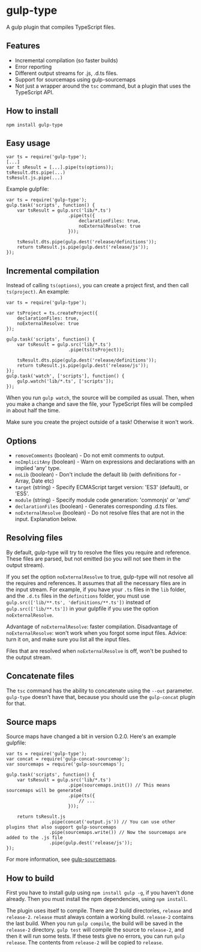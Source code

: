 gulp-type
=========
A gulp plugin that compiles TypeScript files.

Features
--------
- Incremental compilation (so faster builds)
- Error reporting
- Different output streams for .js, .d.ts files.
- Support for sourcemaps using gulp-sourcemaps
- Not just a wrapper around the ```tsc``` command, but a plugin that uses the TypeScript API.

How to install
--------------
```
npm install gulp-type
```

Easy usage
----------
```
var ts = require('gulp-type');
[...]
var t sResult = [...].pipe(ts(options));
tsResult.dts.pipe(...)
tsResult.js.pipe(...)
```
Example gulpfile:
```
var ts = require('gulp-type');
gulp.task('scripts', function() {
	var tsResult = gulp.src('lib/*.ts')
					   .pipe(ts({
						   declarationFiles: true,
						   noExternalResolve: true
					   }));
	
	tsResult.dts.pipe(gulp.dest('release/definitions'));
	return tsResult.js.pipe(gulp.dest('release/js'));
});
```

Incremental compilation
-----------------------
Instead of calling ```ts(options)```, you can create a project first, and then call ```ts(project)```. An example:
```
var ts = require('gulp-type');

var tsProject = ts.createProject({
	declarationFiles: true,
	noExternalResolve: true
});

gulp.task('scripts', function() {
	var tsResult = gulp.src('lib/*.ts')
					   .pipe(ts(tsProject));
	
	tsResult.dts.pipe(gulp.dest('release/definitions'));
	return tsResult.js.pipe(gulp.dest('release/js'));
});
gulp.task('watch', ['scripts'], function() {
    gulp.watch('lib/*.ts', ['scripts']);
});
```
When you run ```gulp watch```, the source will be compiled as usual. Then, when you make a change and save the file, your TypeScript files will be compiled in about half the time.

Make sure you create the project outside of a task! Otherwise it won't work.

Options
-------
- ```removeComments``` (boolean) - Do not emit comments to output.
- ```noImplicitAny``` (boolean) - Warn on expressions and declarations with an implied 'any' type.
- ```noLib``` (boolean) - Don't include the default lib (with definitions for - Array, Date etc)
- ```target``` (string) - Specify ECMAScript target version: 'ES3' (default), or 'ES5'.
- ```module``` (string) - Specify module code generation: 'commonjs' or 'amd'
- ```declarationFiles``` (boolean) - Generates corresponding .d.ts files.
- ```noExternalResolve``` (boolean) - Do not resolve files that are not in the input. Explanation below.

Resolving files
---------------
By default, gulp-type will try to resolve the files you require and reference. These files are parsed, but not emitted (so you will not see them in the output stream).

If you set the option ```noExternalResolve``` to true, gulp-type will not resolve all the requires and references. It assumes that all the necessary files are in the input stream. For example, if you have your ```.ts``` files in the ```lib``` folder, and the ```.d.ts``` files in the ```definitions``` folder, you must use ```gulp.src(['lib/**.ts', 'definitions/**.ts'])``` instead of ```gulp.src(['lib/**.ts'])``` in your gulpfile if you use the option ```noExternalResolve```.

Advantage of ```noExternalResolve```: faster compilation.
Disadvantage of ```noExternalResolve```: won't work when you forgot some input files.
Advice: turn it on, and make sure you list all the input files.

Files that are resolved when ```noExternalResolve``` is off, won't be pushed to the output stream.

Concatenate files
------------
The ```tsc``` command has the ability to concatenate using the ```--out``` parameter. ```gulp-type``` doesn't have that, because you should use the ```gulp-concat``` plugin for that.

Source maps
----------
Source maps have changed a bit in version 0.2.0. Here's an example gulpfile:
```
var ts = require('gulp-type');
var concat = require('gulp-concat-sourcemap');
var sourcemaps = require('gulp-sourcemaps');

gulp.task('scripts', function() {
	var tsResult = gulp.src('lib/*.ts')
					   .pipe(sourcemaps.init()) // This means sourcemaps will be generated
					   .pipe(ts({
						   // ...
					   }));
	
	return tsResult.js
				.pipe(concat('output.js')) // You can use other plugins that also support gulp-sourcemaps
				.pipe(sourcemaps.write()) // Now the sourcemaps are added to the .js file
				.pipe(gulp.dest('release/js'));
});
```
For more information, see [gulp-sourcemaps](https://github.com/floridoo/gulp-sourcemaps).

How to build
------------
First you have to install gulp using ```npm install gulp -g```, if you haven't done already. Then you must install the npm dependencies, using ```npm install```.

The plugin uses itself to compile. There are 2 build directories, ```release``` and ```release-2```. ```release``` must always contain a working build. ```release-2``` contains the last build. When you run ```gulp compile```, the build will be saved in the ```release-2``` directory. ```gulp test``` will compile the source to ```release-2```, and then it will run some tests. If these tests give no errors, you can run ```gulp release```. The contents from ```release-2``` will be copied to ```release```.